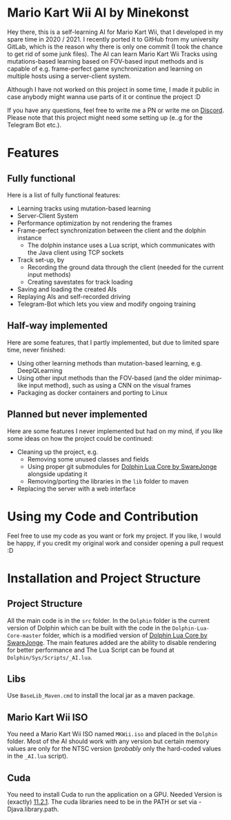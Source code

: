 # Mario Kart Wii AI by Minekonst
Hey there, this is a self-learning AI for Mario Kart Wii, that I developed in my spare time in 2020 / 2021. I recently ported it to GitHub from my university GitLab, which is the reason why there is only one commit (I took the chance to get rid of some junk files).
The AI can learn Mario Kart Wii Tracks using mutations-based learning based on FOV-based input methods and is capable of e.g. frame-perfect game synchronization and learning on multiple hosts using a server-client system.

Although I have not worked on this project in some time, I made it public in case anybody might wanna use parts of it or continue the project :D

If you have any questions, feel free to write me a PN or write me on [Discord](discordapp.com/users/412221624302043158). Please note that this project might need some setting up (e..g for the Telegram Bot etc.).

# Features

## Fully functional
Here is a list of fully functional features:
- Learning tracks using mutation-based learning
- Server-Client System
- Performance optimization by not rendering the frames
- Frame-perfect synchronization between the client and the dolphin instance
    - The dolphin instance uses a Lua script, which communicates with the Java client using TCP sockets
- Track set-up, by
    - Recording the ground data through the client (needed for the current input methods)
    - Creating savestates for track loading
- Saving and loading the created AIs
- Replaying AIs and self-recorded driving
- Telegram-Bot which lets you view and modify ongoing training

## Half-way implemented
Here are some features, that I partly implemented, but due to limited spare time, never finished:
- Using other learning methods than mutation-based learning, e.g. DeepQLearning
- Using other input methods than the FOV-based (and the older minimap-like input method), such as using a CNN on the visual frames
- Packaging as docker containers and porting to Linux

## Planned but never implemented
Here are some features I never implemented but had on my mind, if you like some ideas on how the project could be continued:
- Cleaning up the project, e.g.
    - Removing some unused classes and fields
    - Using proper git submodules for [Dolphin Lua Core by SwareJonge](https://github.com/SwareJonge/Dolphin-Lua-Core) alongside updating it
    - Removing/porting the libraries in the `lib` folder to maven
- Replacing the server with a web interface

# Using my Code and Contribution
Feel free to use my code as you want or fork my project. If you like, I would be happy, if you credit my original work and consider opening a pull request :D

# Installation and Project Structure

## Project Structure
All the main code is in the `src` folder.
In the `Dolphin` folder is the current version of Dolphin which can be built with the code in the `Dolphin-Lua-Core-master` folder, which is a modified version of [Dolphin Lua Core by SwareJonge](https://github.com/SwareJonge/Dolphin-Lua-Core). The main features added are the ability to disable rendering for better performance and 
The Lua Script can be found at `Dolphin/Sys/Scripts/_AI.lua`.

## Libs
Use `BaseLib_Maven.cmd` to install the local jar as a maven package.

## Mario Kart Wii ISO
You need a Mario Kart Wii ISO named `MKWii.iso` and placed in the `Dolphin` folder. Most of the AI should work with any version but certain memory values are only for the NTSC version (_probably_ only the hard-coded values in the `_AI.lua` script). 

## Cuda
You need to install Cuda to run the application on a GPU. Needed Version is (exactly) [11.2.1](https://developer.nvidia.com/cuda-11.2.1-download-archive).
The cuda libraries need to be in the PATH or set via -Djava.library.path.
